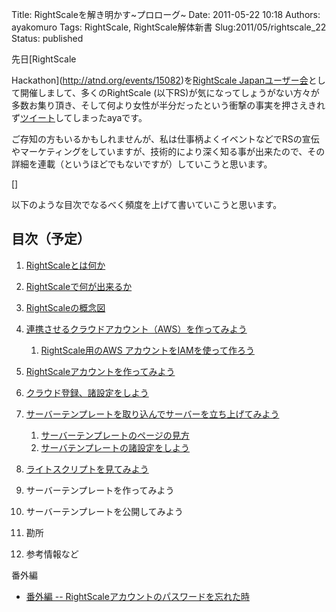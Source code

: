 Title: RightScaleを解き明かす\~プロローグ\~
Date: 2011-05-22 10:18
Authors: ayakomuro
Tags:  RightScale, RightScale解体新書
Slug:2011/05/rightscale_22
Status: published

先日[RightScale

Hackathon](http://atnd.org/events/15082)を[RightScale
Japanユーザー会](http://users.rightscale.jp/)として開催しまして、多くのRightScale
(以下RS)が気になってしょうがない方々が多数お集り頂き、そして何より女性が半分だったという衝撃の事実を押さえきれず[ツイート](http://twitter.com/#!/ayakomuro/status/71740666052481024)してしまったayaです。  
  
ご存知の方もいるかもしれませんが、私は仕事柄よくイベントなどでRSの宣伝やマーケティングをしていますが、技術的により深く知る事が出来たので、その詳細を連載（というほどでもないですが）していこうと思います。  
  
[]  
  
以下のような目次でなるべく頻度を上げて書いていこうと思います。  
  

目次（予定）
------------

  



  

1.  [RightScaleとは何か](http://www.popowa.com/archives/844 "RightScaleを解き明かす 〜RightScaleとは何か〜")
2.  [RightScaleで何が出来るか](http://www.popowa.com/archives/860 "RightScaleを解き明かす 〜RightScaleで何が出来るか〜")
3.  [RightScaleの概念図](http://www.popowa.com/archives/907 "RightScaleを解き明かす 〜RightScaleの概念図〜")
4.  [連携させるクラウドアカウント（AWS）を作ってみよう](http://www.popowa.com/archives/920 "RightScaleを解き明かす　〜連携させるクラウドアカウント（AWS）を作ってみよう〜")  

    1.  [RightScale用のAWS
        アカウントをIAMを使って作ろう](http://www.popowa.com/archives/1183 "RightScaleを解き明かす~RightScale用のAWS アカウントをIAMを使って作ろう~")

      

5.  [RightScaleアカウントを作ってみよう](http://www.popowa.com/archives/959 "RightScaleを解き明かす　〜RightScaleアカウントを作ってみよう〜")
6.  [クラウド登録、諸設定をしよう](http://www.popowa.com/archives/1153 "RightScaleを解き明かす~クラウド登録、諸設定をしよう~")
7.  [サーバーテンプレートを取り込んでサーバーを立ち上げてみよう](http://www.popowa.com/archives/1218 "RightScaleを解き明かす~サーバーテンプレートを取り込んでサーバーを立ち上げてみよう~")  

    1.  [サーバーテンプレートのページの見方](http://www.popowa.com/archives/1225 "RightScaleを解き明かす~サーバーテンプレートのページの見方~")
    2.  [サーバテンプレートの諸設定をしよう](http://www.popowa.com/archives/1258 "RightScaleを解き明かす~サーバテンプレートの諸設定をしよう~")

      

8.  [ライトスクリプトを見てみよう](http://www.popowa.com/archives/1321 "RightScaleを解き明かす~ライトスクリプトを見てみよう~")
9.  サーバーテンプレートを作ってみよう
10. サーバーテンプレートを公開してみよう
11. 勘所
12. 参考情報など

  



  
番外編  

-   [番外編 --
    RightScaleアカウントのパスワードを忘れた時](http://www.popowa.com/archives/1155 "番外編 – RightScaleアカウントのパスワードを忘れた時")
